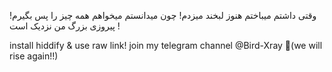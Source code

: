 وقتی داشتم میباختم هنوز لبخند میزدم! چون میدانستم میخواهم همه چیز را پس بگیرم! پیروزی بزرگ من نزدیک است !



install hiddify & use raw link!
join my telegram channel @Bird-Xray 🚀(we will rise again!!)
